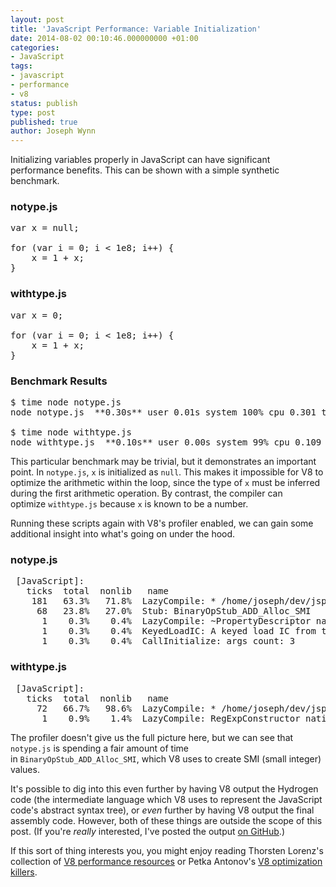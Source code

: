 ```yaml
---
layout: post
title: 'JavaScript Performance: Variable Initialization'
date: 2014-08-02 00:10:46.000000000 +01:00
categories:
- JavaScript
tags:
- javascript
- performance
- v8
status: publish
type: post
published: true
author: Joseph Wynn
---
```


Initializing variables properly in JavaScript can have significant performance benefits. This can be shown with a simple synthetic benchmark.<!--more-->

### notype.js

<pre class="highlight-js">var x = null;

for (var i = 0; i &lt; 1e8; i++) {
    x = 1 + x;
}</pre>

### withtype.js

<pre class="highlight-js">var x = 0;

for (var i = 0; i &lt; 1e8; i++) {
    x = 1 + x;
}</pre>

### Benchmark Results

<pre class="no-highlight">$ time node notype.js
node notype.js  **0.30s** user 0.01s system 100% cpu 0.301 total

$ time node withtype.js
node withtype.js  **0.10s** user 0.00s system 99% cpu 0.109 total</pre>

This particular benchmark may be trivial, but it demonstrates an important point. In `notype.js`, `x` is initialized as `null`. This makes it impossible for V8 to optimize the arithmetic within the loop, since the type of `x` must be inferred during the first arithmetic operation. By contrast, the compiler can optimize `withtype.js` because `x` is known to be a number.

Running these scripts again with V8's profiler enabled, we can gain some additional insight into what's going on under the hood.

### notype.js

<pre class="no-highlight"> [JavaScript]:
   ticks  total  nonlib   name
    181   63.3%   71.8%  LazyCompile: * /home/joseph/dev/jsperf/var_init_value/notype.js:1
     68   23.8%   27.0%  Stub: BinaryOpStub_ADD_Alloc_SMI
      1    0.3%    0.4%  LazyCompile: ~PropertyDescriptor native v8natives.js:482
      1    0.3%    0.4%  KeyedLoadIC: A keyed load IC from the snapshot
      1    0.3%    0.4%  CallInitialize: args_count: 3</pre>

### withtype.js

<pre class="no-highlight"> [JavaScript]:
   ticks  total  nonlib   name
     72   66.7%   98.6%  LazyCompile: * /home/joseph/dev/jsperf/var_init_value/withtype.js:1
      1    0.9%    1.4%  LazyCompile: RegExpConstructor native regexp.js:86</pre>

The profiler doesn't give us the full picture here, but we can see that `notype.js` is spending a fair amount of time in `BinaryOpStub_ADD_Alloc_SMI`, which V8 uses to create SMI (small integer) values.

It's possible to dig into this even further by having V8 output the Hydrogen code (the intermediate language which V8 uses to represent the JavaScript code's abstract syntax tree), or _even_ further by having V8 output the final assembly code. However, both of these things are outside the scope of this post. (If you're _really_ interested, I've posted the output [on GitHub](https://gist.github.com/wildlyinaccurate/423294822c2729743490).)

If this sort of thing interests you, you might enjoy reading Thorsten Lorenz's collection of [V8 performance resources](https://github.com/thlorenz/v8-perf) or Petka Antonov's [V8 optimization killers](https://github.com/petkaantonov/bluebird/wiki/Optimization-killers).